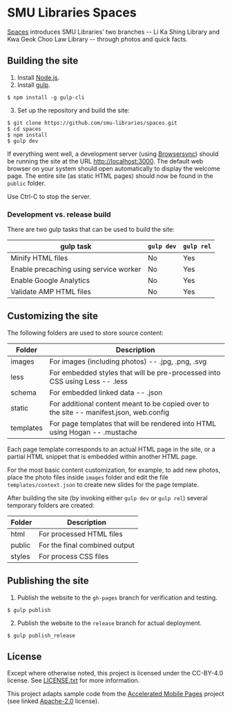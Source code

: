 # SMU Libraries Spaces

[Spaces](https://library.smu.edu.sg/spaces) introduces SMU Libraries’ two branches -- Li Ka Shing Library and Kwa Geok Choo Law Library -- through photos and quick facts.

## Building the site

1. Install [Node.js](https://nodejs.org).
2. Install [gulp](https://gulpjs.com).

  ```
  $ npm install -g gulp-cli
  ```

3. Set up the repository and build the site:

  ```
  $ git clone https://github.com/smu-libraries/spaces.git
  $ cd spaces
  $ npm install
  $ gulp dev
  ```

If everything went well, a development server (using [Browsersync](https://www.browsersync.io)) should be running the site at the URL [http://localhost:3000](http://localhost:3000). The default web browser on your system should open automatically to display the welcome page. The entire site (as static HTML pages) should now be found in the `public` folder.

Use Ctrl-C to stop the server.

### Development vs. release build

There are two gulp tasks that can be used to build the site:

 gulp task | `gulp dev` | `gulp rel`
-----------|------------|------------
Minify HTML files | No | Yes
Enable precaching using service worker | No | Yes
Enable Google Analytics | No | Yes
Validate AMP HTML files | No | Yes

## Customizing the site

The following folders are used to store source content:

 Folder | Description
--------|-------------
images | For images (including photos) -- .jpg, .png, .svg
less | For embedded styles that will be pre-processed into CSS using Less -- .less
schema | For embedded linked data -- .json
static | For additional content meant to be copied over to the site -- manifest.json, web.config
templates | For page templates that will be rendered into HTML using Hogan -- .mustache

Each page template corresponds to an actual HTML page in the site, or a partial HTML snippet that is embedded within another HTML page.

For the most basic content customization, for example, to add new photos, place the photo files inside `images` folder and edit the file `templates/context.json` to create new slides for the page template.

After building the site (by invoking either `gulp dev` or `gulp rel`) several temporary folders are created:

 Folder | Description
--------|-------------
html | For processed HTML files
public | For the final combined output
styles | For process CSS files

## Publishing the site

1. Publish the website to the `gh-pages` branch for verification and testing.

```
$ gulp publish
```

2. Publish the website to the `release` branch for actual deployment.

```
$ gulp publish_release
```

## License

Except where otherwise noted, this project is licensed under the CC-BY-4.0 license. See [LICENSE.txt](LICENSE.txt) for more information.

This project adapts sample code from the [Accelerated Mobile Pages](https://www.ampproject.org) project (see linked [Apache-2.0](https://github.com/ampproject/amphtml/blob/master/LICENSE) license).
